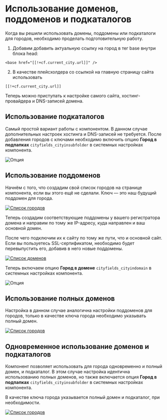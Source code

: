 # Использование доменов, поддоменов и подкаталогов

Когда вы решили использовать домены, поддомены или подкаталоги для городов, необходимо проделать подготовительную работу.

1. Добавим добавить актуальную ссылку на город в тег base внутри блока head:

```modx
<base href="[[!+cf.current_city.url]]" />
```

2. В качестве плейсхолдера со ссылкой на главную страницу сайта использовать

```modx
[[!+cf.current_city.url]]
```

Теперь можно приступать к настройке самого сайта, хостинг-провайдера и DNS-записей домена.

## Использование подкаталогов

Самый простой вариант работы с компонентом. В данном случае дополнительных настроек хостинга и DNS-записей не требуется. После добавления городов с ключами необходимо включить опцию **Город в подпапках** `cityfields_cityinsubfolder` в системных настройках компонента.

![Опция](https://file.modx.pro/files/7/b/6/7b6886e81f7f5ea0df940651be4995d7.png)

## Использование поддоменов

Начнём с того, что создадим свой список городов на странице компонента, если вы этого ещё не сделали. Ключ — это наш будущий поддомен для города.

[![Список городов](https://file.modx.pro/files/d/3/a/d3a1e98fc34c534855ffd1b4a892c1be.png)](https://file.modx.pro/files/d/3/a/d3a1e98fc34c534855ffd1b4a892c1be.png)

Теперь создадим соответствующие поддомены у вашего регистратора домена и направим по тому же IP-адресу, куда направлен и ваш основной домен.

После чего подключим их к сайту по тому же пути, что и основной сайт. Если вы пользуетесь SSL-сертификатом, необходимо будет перевыпустить его, добавив в него новые поддомены.

[![Список доменов](https://file.modx.pro/files/0/5/0/05005e973324cd3d6daeab6041ff4778.png)](https://file.modx.pro/files/0/5/0/05005e973324cd3d6daeab6041ff4778.png)

Теперь включаем опцию **Город в домене** `cityfields_cityindomain` в системных настройках компонента.

![Опция](https://file.modx.pro/files/9/7/2/972ba2f56c3a2e89ed1ea839b36e387e.png)

## Использование полных доменов

Настройка в данном случае аналогична настройки поддоменов для городов, только в качестве ключа города необходимо указывать полный домен.

[![Список городов](https://file.modx.pro/files/8/b/1/8b18ec03b1ef2863913fd84fbe2c9aca.png)](https://file.modx.pro/files/8/b/1/8b18ec03b1ef2863913fd84fbe2c9aca.png)

## Одновременное использование доменов и подкаталогов

Компонент позволяет использовать для города одновременно и полный домен, и подкаталог. В этом случае настройка идентична использованию полных доменов, но также включается опция **Город в подпапках** `cityfields_cityinsubfolder` в системных настройках компонента.

В качестве ключа города указывается полный домен и подкаталог, при необходимости.

[![Список городов](https://file.modx.pro/files/d/d/1/dd126fc279f9ae9885bcc41f68b4fff7.png)](https://file.modx.pro/files/d/d/1/dd126fc279f9ae9885bcc41f68b4fff7.png)

